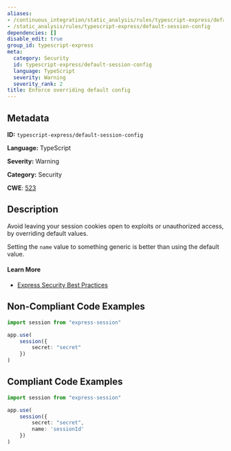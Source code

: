 ```yaml
---
aliases:
- /continuous_integration/static_analysis/rules/typescript-express/default-session-config
- /static_analysis/rules/typescript-express/default-session-config
dependencies: []
disable_edit: true
group_id: typescript-express
meta:
  category: Security
  id: typescript-express/default-session-config
  language: TypeScript
  severity: Warning
  severity_rank: 2
title: Enforce overriding default config
---
```

<!--  SOURCED FROM https://github.com/DataDog/datadog-static-analyzer-rule-docs -->


## Metadata
**ID:** `typescript-express/default-session-config`

**Language:** TypeScript

**Severity:** Warning

**Category:** Security

**CWE**: [523](https://cwe.mitre.org/data/definitions/523.html)

## Description
Avoid leaving your session cookies open to exploits or unauthorized access, by overriding default values.

Setting the `name` value to something generic is better than using the default value.

#### Learn More
- [Express Security Best Practices](https://expressjs.com/en/advanced/best-practice-security.html#use-cookies-securely)

## Non-Compliant Code Examples
```typescript
import session from "express-session"

app.use(
    session({
        secret: "secret"
    })
)
```

## Compliant Code Examples
```typescript
import session from "express-session"

app.use(
    session({
        secret: "secret",
        name: 'sessionId'
    })
)
```
